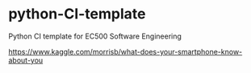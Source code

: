 # python-CI-template
Python CI template for EC500 Software Engineering


https://www.kaggle.com/morrisb/what-does-your-smartphone-know-about-you
